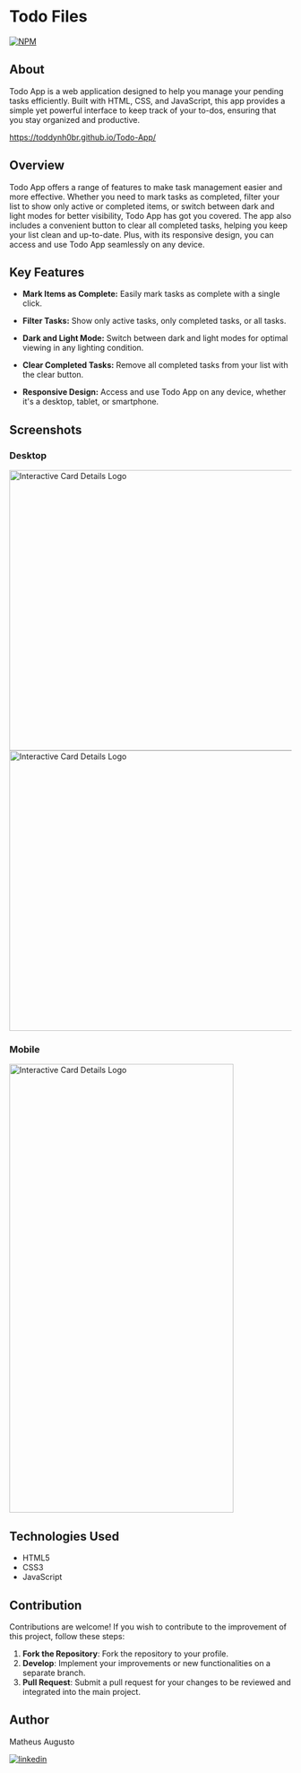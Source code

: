 # Todo Files
[![NPM](https://img.shields.io/npm/l/react)](https://github.com/Toddynh0BR/Todo-App/blob/main/LICENSE)

## About
Todo App is a web application designed to help you manage your pending tasks efficiently.
Built with HTML, CSS, and JavaScript,
this app provides a simple yet powerful interface to keep track of your to-dos,
ensuring that you stay organized and productive.


https://toddynh0br.github.io/Todo-App/

## Overview
Todo App offers a range of features to make task management easier and more effective.
Whether you need to mark tasks as completed,
filter your list to show only active or completed items,
or switch between dark and light modes for better visibility,
Todo App has got you covered. The app also includes a convenient button to clear all completed tasks,
helping you keep your list clean and up-to-date. Plus, with its responsive design,
you can access and use Todo App seamlessly on any device.

##  Key Features

- **Mark Items as Complete:** Easily mark tasks as complete with a single click.
  
- **Filter Tasks:** Show only active tasks, only completed tasks, or all tasks.
  
- **Dark and Light Mode:** Switch between dark and light modes for optimal viewing in any lighting condition.
  
- **Clear Completed Tasks:** Remove all completed tasks from your list with the clear button.

- **Responsive Design:** Access and use Todo App on any device, whether it's a desktop, tablet, or smartphone.

## Screenshots

### Desktop

<img src="https://github.com/Toddynh0BR/Assets/blob/main/TODOdark.png" alt="Interactive Card Details Logo" width="1700" height="500">

<img src="https://github.com/Toddynh0BR/Assets/blob/main/TODOligth.png" alt="Interactive Card Details Logo" width="1700" height="500">

### Mobile

<img src="https://github.com/Toddynh0BR/Assets/blob/main/todoMB.png" alt="Interactive Card Details Logo" width="400" height="800">

## Technologies Used
- HTML5
- CSS3
- JavaScript

## Contribution

Contributions are welcome! If you wish to contribute to the improvement of this project, follow these steps:

1. **Fork the Repository**: Fork the repository to your profile.
2. **Develop**: Implement your improvements or new functionalities on a separate branch.
3. **Pull Request**: Submit a pull request for your changes to be reviewed and integrated into the main project.

## Author

Matheus Augusto


[![linkedin](https://img.shields.io/badge/linkedin-0A66C2?style=for-the-badge&logo=linkedin&logoColor=white)](https://www.linkedin.com/in/matheus-augusto-a950672a1/edit/forms/intro/new/?profileFormEntryPoint=PROFILE_SECTION)

